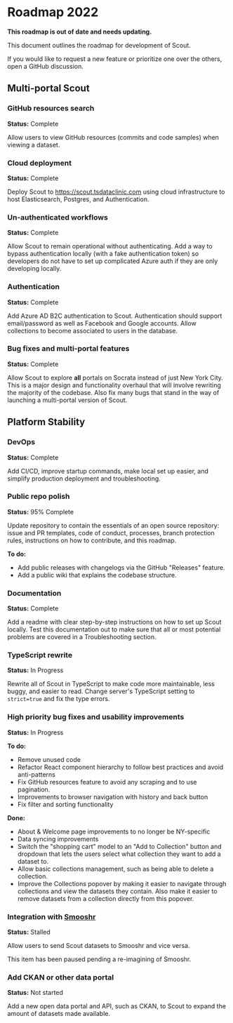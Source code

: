 # Roadmap 2022

**This roadmap is out of date and needs updating.**

This document outlines the roadmap for development of Scout.

If you would like to request a new feature or prioritize one over the others, open a GitHub discussion.

## Multi-portal Scout

### GitHub resources search

**Status:** Complete

Allow users to view GitHub resources (commits and code samples) when viewing a dataset.

### Cloud deployment

**Status:** Complete

Deploy Scout to https://scout.tsdataclinic.com using cloud infrastructure to host Elasticsearch, Postgres, and Authentication.

### Un-authenticated workflows

**Status:** Complete

Allow Scout to remain operational without authenticating. Add a way to bypass authentication locally (with a fake authentication token) so developers do not have to set up complicated Azure auth if they are only developing locally.

### Authentication

**Status:** Complete

Add Azure AD B2C authentication to Scout. Authentication should support email/password as well as Facebook and Google accounts. Allow collections to become associated to users in the database.

### Bug fixes and multi-portal features

**Status:** Complete

Allow Scout to explore **all** portals on Socrata instead of just New York City. This is a major design and functionality overhaul that will involve rewriting the majority of the codebase. Also fix many bugs that stand in the way of launching a multi-portal version of Scout.

## Platform Stability

### DevOps

**Status:** Complete

Add CI/CD, improve startup commands, make local set up easier, and simplify production deployment and troubleshooting.

### Public repo polish

**Status:** 95% Complete

Update repository to contain the essentials of an open source repository: issue and PR templates, code of conduct, processes, branch protection rules, instructions on how to contribute, and this roadmap.

**To do:**

- Add public releases with changelogs via the GitHub "Releases" feature.
- Add a public wiki that explains the codebase structure.

### Documentation

**Status:** Complete

Add a readme with clear step-by-step instructions on how to set up Scout locally. Test this documentation out to make sure that all or most potential problems are covered in a Troubleshooting section.

### TypeScript rewrite

**Status:** In Progress

Rewrite all of Scout in TypeScript to make code more maintainable, less buggy, and easier to read.
Change server's TypeScript setting to `strict=true` and fix the type errors.

### High priority bug fixes and usability improvements

**Status:** In Progress

**To do:**

- Remove unused code
- Refactor React component hierarchy to follow best practices and avoid anti-patterns
- Fix GitHub resources feature to avoid any scraping and to use pagination.
- Improvements to browser navigation with history and back button
- Fix filter and sorting functionality

**Done:**

- About & Welcome page improvements to no longer be NY-specific
- Data syncing improvements
- Switch the "shopping cart" model to an "Add to Collection" button and dropdown that lets the users select what collection they want to add a dataset to.
- Allow basic collections management, such as being able to delete a collection.
- Improve the Collections popover by making it easier to navigate through collections and view the datasets they contain. Also make it easier to remove datasets from a collection directly from this popover.

### Integration with [Smooshr](https://smooshr.tsdataclinic.com)

**Status:** Stalled

Allow users to send Scout datasets to Smooshr and vice versa.

This item has been paused pending a re-imagining of Smooshr.

### Add CKAN or other data portal

**Status:** Not started

Add a new open data portal and API, such as CKAN, to Scout to expand the amount of datasets made available.
